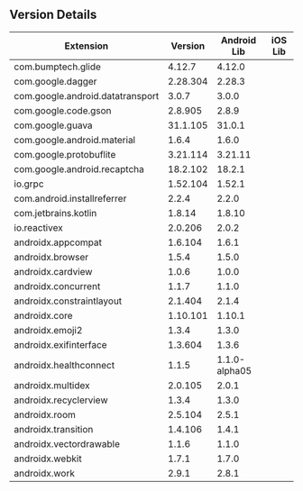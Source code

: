 ## Version Details

| Extension | Version | Android Lib | iOS Lib |
| --- | --- | --- | --- |
| com.bumptech.glide | 4.12.7 | 4.12.0 |  |
| com.google.dagger | 2.28.304 | 2.28.3 |  |
| com.google.android.datatransport | 3.0.7 | 3.0.0 |  |
| com.google.code.gson | 2.8.905 | 2.8.9 |  |
| com.google.guava | 31.1.105 | 31.0.1 |  |
| com.google.android.material | 1.6.4 | 1.6.0 |  |
| com.google.protobuflite | 3.21.114 | 3.21.11 |  |
| com.google.android.recaptcha | 18.2.102 | 18.2.1 |  |
| io.grpc | 1.52.104 | 1.52.1 |  |
| com.android.installreferrer | 2.2.4 | 2.2.0 |  |
| com.jetbrains.kotlin | 1.8.14 | 1.8.10 |  |
| io.reactivex | 2.0.206 | 2.0.2 |  |
| androidx.appcompat | 1.6.104 | 1.6.1 |  |
| androidx.browser | 1.5.4 | 1.5.0 |  |
| androidx.cardview | 1.0.6 | 1.0.0 |  |
| androidx.concurrent | 1.1.7 | 1.1.0 |  |
| androidx.constraintlayout | 2.1.404 | 2.1.4 |  |
| androidx.core | 1.10.101 | 1.10.1 |  |
| androidx.emoji2 | 1.3.4 | 1.3.0 |  |
| androidx.exifinterface | 1.3.604 | 1.3.6 |  |
| androidx.healthconnect | 1.1.5 | 1.1.0-alpha05 |  |
| androidx.multidex | 2.0.105 | 2.0.1 |  |
| androidx.recyclerview | 1.3.4 | 1.3.0 |  |
| androidx.room | 2.5.104 | 2.5.1 |  |
| androidx.transition | 1.4.106 | 1.4.1 |  |
| androidx.vectordrawable | 1.1.6 | 1.1.0 |  |
| androidx.webkit | 1.7.1 | 1.7.0 |  |
| androidx.work | 2.9.1 | 2.8.1 |  |
